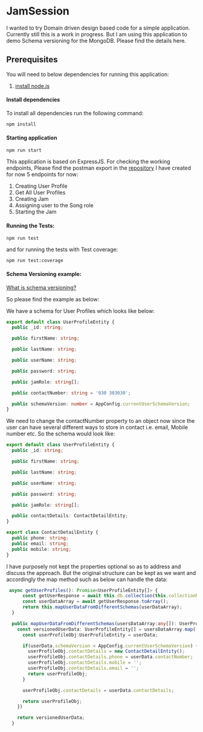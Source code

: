 # JamSession
I wanted to try Domain driven design based code for a simple application.
Currently still this is a work in progress. 
But I am using this application to demo Schema versioning for the MongoDB. Please find the details here.

## Prerequisites
You will need to below dependencies for running this application: 
1. [install node.js](https://nodejs.org/en/download)

#### Install dependencies

To install all dependencies run the following command:
```
npm install
```

#### Starting application
```
npm run start
```
This application is based on ExpressJS.
For checking the working endpoints, Please find the postman export in the [repository](JamSession.postman_collection.json)
I have created for now 5 endpoints for now: 
 1. Creating User Profile
 2. Get All User Profiles
 3. Creating Jam
 4. Assigning user to the Song role
 5. Starting the Jam

#### Running the Tests:
```
npm run test
```
and for running the tests with Test coverage: 
```
npm run test:coverage
```

#### Schema Versioning example: 

[What is schema versioning?](https://www.mongodb.com/blog/post/building-with-patterns-the-schema-versioning-pattern)

So please find the example as below: 

We have a schema for User Profiles which looks like below:
```typescript
export default class UserProfileEntity { 
  public _id: string;

  public firstName: string;

  public lastName: string;

  public userName: string;

  public password: string;

  public jamRole: string[];

  public contactNumber: string = '030 303030';

  public schemaVersion: number = AppConfig.currentUserSchemaVersion;
}

```

We need to change the contactNumber property to an object now since the user can have several different ways to store in contact i.e. email, Mobile number etc. 
So the schema would look like: 

```typescript
export default class UserProfileEntity {
  public _id: string;

  public firstName: string;

  public lastName: string;

  public userName: string;

  public password: string;

  public jamRole: string[];

  public contactDetails: ContactDetailEntity;
}

export class ContactDetailEntity { 
  public phone: string;
  public email: string;
  public mobile: string;
}

```

I have purposely not kept the properties optional so as to address and discuss the approach. 
But the original structure can be kept as we want and accordingly the map method such as below can handle the data:

```typescript
 async getUserProfiles(): Promise<UserProfileEntity[]> {
      const getUserResponse = await this.db.collection(this.collectionName).find();
      const userDataArray = await getUserResponse.toArray();
      return this.mapUserDataFromDifferentSchemas(userDataArray);
  }

  public mapUserDataFromDifferentSchemas(usersDataArray:any[]): UserProfileEntity[] {
    const versionedUserData: UserProfileEntity[] = usersDataArray.map((userData)=>{
      const userProfileObj:UserProfileEntity = userData;

      if(userData.schemaVersion < AppConfig.currentUserSchemaVersion) {
        userProfileObj.contactDetails = new ContactDetailEntity();
        userProfileObj.contactDetails.phone = userData.contactNumber;
        userProfileObj.contactDetails.mobile = '';
        userProfileObj.contactDetails.email = '';
        return userProfileObj;
      }

      userProfileObj.contactDetails = userData.contactDetails;

      return userProfileObj;
    })

    return versionedUserData;
  }

```